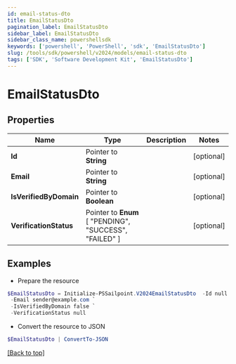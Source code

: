 ```yaml
---
id: email-status-dto
title: EmailStatusDto
pagination_label: EmailStatusDto
sidebar_label: EmailStatusDto
sidebar_class_name: powershellsdk
keywords: ['powershell', 'PowerShell', 'sdk', 'EmailStatusDto'] 
slug: /tools/sdk/powershell/v2024/models/email-status-dto
tags: ['SDK', 'Software Development Kit', 'EmailStatusDto']
---
```



# EmailStatusDto

## Properties

Name | Type | Description | Notes
------------ | ------------- | ------------- | -------------
**Id** |  Pointer to **String** |  | [optional] 
**Email** |  Pointer to **String** |  | [optional] 
**IsVerifiedByDomain** |  Pointer to **Boolean** |  | [optional] 
**VerificationStatus** |  Pointer to  **Enum** [  "PENDING",    "SUCCESS",    "FAILED" ] |  | [optional] 

## Examples

- Prepare the resource
```powershell
$EmailStatusDto = Initialize-PSSailpoint.V2024EmailStatusDto  -Id null `
 -Email sender@example.com `
 -IsVerifiedByDomain false `
 -VerificationStatus null
```

- Convert the resource to JSON
```powershell
$EmailStatusDto | ConvertTo-JSON
```


[[Back to top]](#) 

